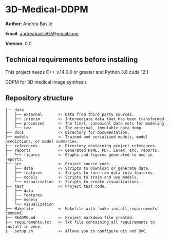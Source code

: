 # 3D-Medical-DDPM

**Author**: Andrea Basile

**Email**: andreabasile97@gmail.com

**Version**: 0.0

## Technical requirements before installing

This project needs C++ v.14.0.0 or greater and 
Python 3.8
cuda 12.1

DDPM for 3D medical image synthesis

## Repository structure
```
├── data
│   ├── external       <- Data from third party sources.
│   ├── interim        <- Intermediate data that has been transformed.
│   ├── processed      <- The final, canonical data sets for modeling.
│   └── raw            <- The original, immutable data dump.
├── docs               <- Directory for documentation.
├── models             <- Trained and serialized models, model predictions, or model summaries.
├── references         <- Directory containing project references.
├── reports            <- Generated HTML, PDF, LaTeX, etc. reports.
│   └── figures        <- Graphs and figures generated to use in reports.
├── src                <- Project source code.
│   ├── data           <- Scripts to download or generate data.
│   ├── features       <- Scripts to turn raw data into features.
│   ├── models         <- Scripts to train and use models.        
│   └── visualization  <- Scripts to create visualizations.
├── test               <- Project test code.
│   ├── data           
│   ├── features       
│   ├── models             
│   └── visualization  
├── Makefile           <- Makefile with `make install_requirements` command.
├── README.md          <- Project markdown file created.
├── requirements.txt   <- Txt file containing all requirements to install in venv.
├── setup.sh           <- Allows you to configure git and DVC.
```